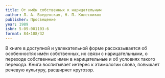 ```yaml
---
title: От имён собственных к нарицательным
author: Л. А. Введенская, Н. П. Колесников
publisher: Просвещение
year: 1989
isbn: 5-09-001103-6
format: 84×108/32
---
```


В книге в доступной и увлекательной форме рассказывается об особенностях имён собственных, их связи с нарицательными, о переходе собственных имен в нарицательные и об условиях такого перехода.
Книга воспитывает интерес к этимологии слова, повышает речевую культуру, расширяет кругозор.
